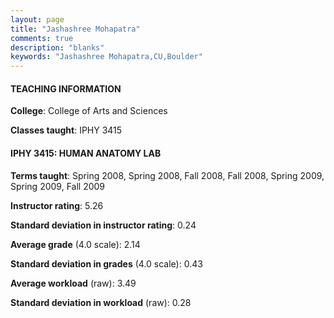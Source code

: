```yaml
---
layout: page
title: "Jashashree Mohapatra" 
comments: true
description: "blanks"
keywords: "Jashashree Mohapatra,CU,Boulder"
---
```

<head>
<script src="https://ajax.googleapis.com/ajax/libs/jquery/2.1.3/jquery.min.js"></script>
<script src="https://dl.dropboxusercontent.com/s/pc42nxpaw1ea4o9/highcharts.js?dl=0"></script>
<!-- <script src="../assets/js/highcharts.js"></script> -->
<style type="text/css">@font-face {
	font-family: "Bebas Neue";
	src: url(https://www.filehosting.org/file/details/544349/BebasNeue Regular.otf) format("opentype");
	}
	h1.Bebas { 
		font-family: "Bebas Neue", Verdana, Tahoma;
	}
</style>
</head>
	   
#### TEACHING INFORMATION

**College**: College of Arts and Sciences

**Classes taught**: IPHY 3415

#### IPHY 3415: HUMAN ANATOMY LAB

**Terms taught**: Spring 2008, Spring 2008, Fall 2008, Fall 2008, Spring 2009, Spring 2009, Fall 2009

**Instructor rating**: 5.26

**Standard deviation in instructor rating**: 0.24

**Average grade** (4.0 scale): 2.14

**Standard deviation in grades** (4.0 scale): 0.43

**Average workload** (raw): 3.49

**Standard deviation in workload** (raw): 0.28

